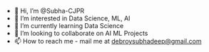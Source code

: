 - 👋 Hi, I’m @Subha-CJPR
- 👀 I’m interested in Data Science, ML, AI
- 🌱 I’m currently learning Data Science
- 💞️ I’m looking to collaborate on AI ML Projects
- 📫 How to reach me - mail me at debroysubhadeep@gmail.com

<!---
Subha-CJPR/Subha-CJPR is a ✨ special ✨ repository because its `README.md` (this file) appears on your GitHub profile.
You can click the Preview link to take a look at your changes.
--->
